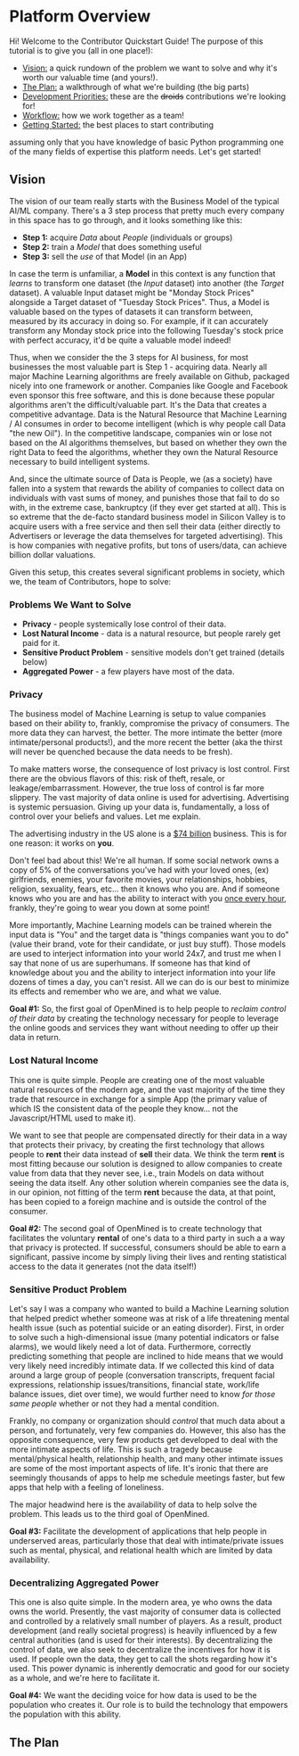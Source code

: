 # Platform Overview

Hi! Welcome to the Contributor Quickstart Guide! The purpose of this tutorial is to give you (all in one place!):

- [Vision:](#vision) a quick rundown of the problem we want to solve and why it's worth our valuable time (and yours!).
- [The Plan:](#plan) a walkthrough of what we're building (the big parts)
- [Development Priorities:](#priorities) these are the ~~droids~~ contributions we're looking for!
- [Workflow:](#workflow) how we work together as a team!
- [Getting Started:](#start) the best places to start contributing

assuming only that you have knowledge of basic Python programming one of the many fields of expertise this platform needs. Let's get started!

## Vision

The vision of our team really starts with the Business Model of the typical AI/ML company. There's a 3 step process that pretty much every company in this space has to go through, and it looks something like this:

- **Step 1:** acquire *Data* about *People* (individuals or groups)
- **Step 2:** train a *Model* that does something useful
- **Step 3:** sell the *use* of that Model (in an App)

In case the term is unfamiliar, a **Model** in this context is any function that *learns* to transform one dataset (the *Input* dataset) into another (the *Target* dataset). A valuable Input dataset might be "Monday Stock Prices" alongside a Target dataset of "Tuesday Stock Prices". Thus, a Model is valuable based on the types of datasets it can transform between, measured by its accuracy in doing so. For example, if it can accurately transform any Monday stock price into the following Tuesday's stock price with perfect accuracy, it'd be quite a valuable model indeed!

Thus, when we consider the the 3 steps for AI business, for most businesses the most valuable part is Step 1 - acquiring data. Nearly all major Machine Learning algorithms are freely available on Github, packaged nicely into one framework or another. Companies like Google and Facebook even sponsor this free software, and this is done because these popular algorithms aren't the difficult/valuable part. It's the Data that creates a competitive advantage. Data is the Natural Resource that Machine Learning / AI consumes in order to become intelligent (which is why people call Data "the new Oil"). In the competitive landscape, companies win or lose not based on the AI algorithms themselves, but based on whether they own the right Data to feed the algorithms, whether they own the Natural Resource necessary to build intelligent systems.

And, since the ultimate source of Data is People, we (as a society) have fallen into a system that rewards the ability of companies to collect data on individuals with vast sums of money, and punishes those that fail to do so with, in the extreme case, bankruptcy (if they ever get started at all). This is so extreme that the de-facto standard business model in Silicon Valley is to acquire users with a free service and then sell their data (either directly to Advertisers or leverage the data themselves for targeted advertising). This is how companies with negative profits, but tons of users/data, can achieve billion dollar valuations.

Given this setup, this creates several significant problems in society, which we, the team of Contributors, hope to solve:

### Problems We Want to Solve

- **Privacy** - people systemically lose control of their data.
- **Lost Natural Income** - data is a natural resource, but people rarely get paid for it.
- **Sensitive Product Problem** - sensitive models don't get trained (details below)
- **Aggregated Power** - a few players have most of the data.

### Privacy

The business model of Machine Learning is setup to value companies based on their ability to, frankly, compromise the privacy of consumers. The more data they can harvest, the better. The more intimate the better (more intimate/personal products!), and the more recent the better (aka the thirst will never be quenched because the data needs to be fresh).

To make matters worse, the consequence of lost privacy is lost control. First there are the obvious flavors of this: risk of theft, resale, or leakage/embarrassment. However, the true loss of control is far more slippery. The vast majority of data online is used for advertising. Advertising is systemic persuasion. Giving up your data is, fundamentally, a loss of control over your beliefs and values. Let me explain.

The advertising industry in the US alone is a [$74 billion](https://www.statista.com/topics/979/advertising-in-the-us/) business. This is for one reason: it works on **you**.

Don't feel bad about this! We're all human. If some social network owns a copy of 5% of the conversations you've had with your loved ones, (ex) girlfriends, enemies, your favorite movies, your relationships, hobbies, religion, sexuality, fears, etc... then it knows who you are. And if someone knows who you are and has the ability to interact with you [once every hour](http://www.gallup.com/poll/184046/smartphone-owners-check-phone-least-hourly.aspx), frankly, they're going to wear you down at some point!

More importantly, Machine Learning models can be trained wherein the input data is "You" and the target data is "things companies want you to do" (value their brand, vote for their candidate, or just buy stuff). Those models are used to interject information into your world 24x7, and trust me when I say that none of us are superhumans. If someone has that kind of knowledge about you and the ability to interject information into your life dozens of times a day, you can't resist. All we can do is our best to minimize its effects and remember who we are, and what we value.

**Goal #1:** So, the first goal of OpenMined is to help people to *reclaim control of their data* by creating the technology necessary for people to leverage the online goods and services they want without needing to offer up their data in return.

### Lost Natural Income

This one is quite simple. People are creating one of the most valuable natural resources of the modern age, and the vast majority of the time they trade that resource in exchange for a simple App (the primary value of which IS the consistent data of the people they know... not the Javascript/HTML used to make it).

We want to see that people are compensated directly for their data in a way that protects their privacy, by creating the first technology that allows people to **rent** their data instead of **sell** their data. We think the term **rent** is most fitting because our solution is designed to allow companies to create value from data that they never see, i.e., train Models on data without seeing the data itself. Any other solution wherein companies see the data is, in our opinion, not fitting of the term **rent** because the data, at that point, has been copied to a foreign machine and is outside the control of the consumer.

**Goal #2:** The second goal of OpenMined is to create technology that facilitates the voluntary **rental** of one's data to a third party in such a a way that privacy is protected. If successful, consumers should be able to earn a significant, passive income by simply living their lives and renting statistical access to the data it generates (not the data itself!)

### Sensitive Product Problem

Let's say I was a company who wanted to build a Machine Learning solution that helped predict whether someone was at risk of a life threatening mental health issue (such as potential suicide or an eating disorder). First, in order to solve such a high-dimensional issue (many potential indicators or false alarms), we would likely need a lot of data. Furthermore, correctly predicting something that people are inclined to hide means that we would very likely need incredibly intimate data. If we collected this kind of data around a large group of people (conversation transcripts, frequent facial expressions, relationship issues/transitions, financial state, work/life balance issues, diet over time), we would further need to know *for those same people* whether or not they had a mental condition.

Frankly, no company or organization should *control* that much data about a person, and fortunately, very few companies do. However, this also has the opposite consequence, very few products get developed to deal with the more intimate aspects of life. This is such a tragedy because mental/physical health, relationship health, and many other intimate issues are some of the most important aspects of life. It's ironic that there are seemingly thousands of apps to help me schedule meetings faster, but few apps that help with a feeling of loneliness.

The major headwind here is the availability of data to help solve the problem. This leads us to the third goal of OpenMined.

**Goal #3:** Facilitate the development of applications that help people in underserved areas, particularly those that deal with intimate/private issues such as mental, physical, and relational health which are limited by data availability.

### Decentralizing Aggregated Power

This one is also quite simple. In the modern area, ye who owns the data owns the world. Presently, the vast majority of consumer data is collected and controlled by a relatively small number of players. As a result, product development (and really societal progress) is heavily influenced by a few central authorities (and is used for their interests). By decentralizing the control of data, we also seek to decentralize the incentives for how it is used. If people own the data, they get to call the shots regarding how it's used. This power dynamic is inherently democratic and good for our society as a whole, and we're here to facilitate it.

**Goal #4:** We want the deciding voice for how data is used to be the population who creates it. Our role is to build the technology that empowers the population with this ability.

## The Plan
